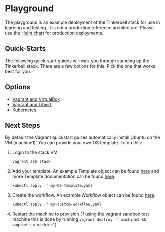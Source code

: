 # Playground

The playground is an example deployment of the Tinkerbell stack for use in learning and testing. It is not a production reference architecture.
Please use the [Helm chart](https://github.com/tinkerbell/charts) for production deployments.

## Quick-Starts

The following quick-start guides will walk you through standing up the Tinkerbell stack.
There are a few options for this.
Pick the one that works best for you.

## Options

- [Vagrant and VirtualBox](docs/quickstarts/VAGRANTVBOX.md)
- [Vagrant and Libvirt](docs/quickstarts/VAGRANTLVIRT.md)
- [Kubernetes](docs/quickstarts/KUBERNETES.md)

## Next Steps

By default the Vagrant quickstart guides automatically install Ubuntu on the VM (machine1). You can provide your own OS template. To do this:

1. Login to the stack VM

   ```bash
   vagrant ssh stack
   ```

1. Add your template. An example Template object can be found [here](https://github.com/tinkerbell/tink/tree/main/config/crd/examples/template.yaml) and more Template documentation can be found [here](https://docs.tinkerbell.org/templates/).

   ```bash
   kubectl apply -f my-OS-template.yaml
   ```

1. Create the workflow. An example Workflow object can be found [here](https://github.com/tinkerbell/tink/tree/main/config/crd/examples/workflow.yaml).

   ```bash
   kubectl apply -f my-custom-workflow.yaml
   ```

1. Restart the machine to provision (if using the vagrant sandbox test machine this is done by running `vagrant destroy -f machine1 && vagrant up machine1`)

